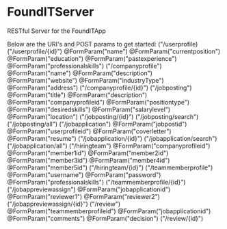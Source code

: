 # FoundITServer
RESTful Server for the FoundITApp

Below are the URI's and POST params to get started:
("/userprofile)
("/userprofile/{id}")
	@FormParam("name") 
	@FormParam("currentposition") 
	@FormParam("education") 
	@FormParam("pastexperience")
	@FormParam("professionalskills") 
("/companyprofile")
	@FormParam("name") 
	@FormParam("description")
	@FormParam("website")
	@FormParam("industryType") 
	@FormParam("address") 
("/companyprofile/{id}")
("/jobposting")
	@FormParam("title") 
	@FormParam("description") 
	@FormParam("companyprofileid")
	@FormParam("positiontype")
	@FormParam("desiredskills") 
	@FormParam("salarylevel")
	@FormParam("location")
("/jobposting/{id}")
("/jobposting/search")
("/jobposting/all")
("/jobapplication")
	@FormParam("jobpostid") 
	@FormParam("userprofileid") 
	@FormParam("coverletter")
	@FormParam("resume")
("/jobapplication/{id}")
("/jobapplication/search")
("/jobapplication/all")
("/hiringteam")
	@FormParam("companyprofileid")
	@FormParam("member1id")
	@FormParam("member2id")
	@FormParam("member3id")
	@FormParam("member4id")
	@FormParam("member5id") 
("/hiringteam/{id}")
("/teammemberprofile")
	@FormParam("username")
	@FormParam("password")
	@FormParam("professionalskills")
("/teammemberprofile/{id}")
("/jobappreviewassign")
	@FormParam("jobapplicationid")
	@FormParam("reviewer1")
	@FormParam("reviewer2")
("/jobappreviewassign/{id}")
("/review")
	@FormParam("teammemberprofileid")
	@FormParam("jobapplicationid")
	@FormParam("comments")
	@FormParam("decision")
("/review/{id}")